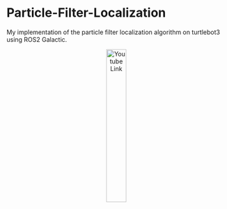# Particle-Filter-Localization

My implementation of the particle filter localization algorithm on turtlebot3 using ROS2 Galactic.

<p align="center">
<a href="https://youtu.be/lEZGuGSGVvE" target="_blank"><img src="https://media.giphy.com/media/nmNIrkJLIwdxobGSDc/giphy-downsized.gif" alt="Youtube Link" width=30%></a>
</p>